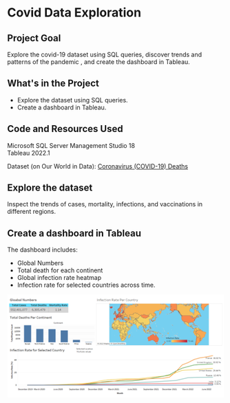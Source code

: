 # Covid Data Exploration

## Project Goal
Explore the covid-19 dataset using SQL queries, discover trends and patterns of the pandemic , and create the dashboard in Tableau.


## What's in the Project
- Explore the dataset using SQL queries.
- Create a dashboard in Tableau.


## Code and Resources Used
Microsoft SQL Server Management Studio 18 <br>
Tableau 2022.1 <br>

Dataset (on Our World in Data): [Coronavirus (COVID-19) Deaths](https://ourworldindata.org/covid-deaths)


## Explore the dataset
Inspect the trends of cases, mortality, infections, and vaccinations in different regions.


## Create a dashboard in Tableau
The dashboard includes:
- Global Numbers
- Total death for each continent
- Global infection rate heatmap
- Infection rate for selected countries across time.

<p align="left" width="100%">    
    <img src="Tableau Dashboard.png">
</p>
